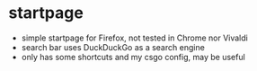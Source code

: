 # startpage

* simple startpage for Firefox, not tested in Chrome nor Vivaldi
* search bar uses DuckDuckGo as a search engine
* only has some shortcuts and my csgo config, may be useful
